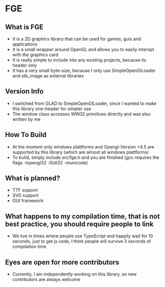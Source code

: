 ﻿# FGE
## What is FGE
* It is a 2D graphics library that can be used for games, guis and applications
* It is a small wrapper around OpenGL and allows you to easily interopt with the graphics card
* It is really simple to include into any existing projects, because its header only
* It has a very small byte-size, because I only use SimpleOpenGlLoader and stb_image as external libraries
## Version Info
* I switched from GLAD to SimpleOpenGlLoader, since I wanted to make this library one-header for simpler use
* The window class accesses WIN32 primitives directly and was also written by me
## How To Build
* At the moment only windows plattforms and Opengl-Version >4.5 are supported by this library (which are almost all windows plattforms)
* To build, simply include src/fge.h and you are finished (gcc requires the flags -lopengl32 -lGdi32 -municode)
## What is planned?
* TTF support
* SVG support
* GUI framework
## What happens to my compilation time, that is not best practice, you should require people to link
* We live in times where people use TypeScript and happily wait for 10 seconds, just to get js code, I think people will survive 3 seconds of compilation time
## Eyes are open for more contributors
* Currently, I am independently working on this library, so new contributors are always welcome
  

